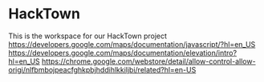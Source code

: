 # HackTown
This is the workspace for our HackTown project
https://developers.google.com/maps/documentation/javascript/?hl=en_US
https://developers.google.com/maps/documentation/elevation/intro?hl=en_US
https://chrome.google.com/webstore/detail/allow-control-allow-origi/nlfbmbojpeacfghkpbjhddihlkkiljbi/related?hl=en-US
